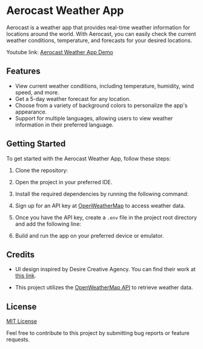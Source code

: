 # Aerocast Weather App

Aerocast is a weather app that provides real-time weather information for locations around the world. With Aerocast, you can easily check the current weather conditions, temperature, and forecasts for your desired locations.

Youtube link: [Aerocast Weather App Demo](https://www.youtube.com/watch?v=jMiAKJSMWyM)

## Features

- View current weather conditions, including temperature, humidity, wind speed, and more.
- Get a 5-day weather forecast for any location.
- Choose from a variety of background colors to personalize the app's appearance.
- Support for multiple languages, allowing users to view weather information in their preferred language.

## Getting Started

To get started with the Aerocast Weather App, follow these steps:

1. Clone the repository:

2. Open the project in your preferred IDE.

3. Install the required dependencies by running the following command:

4. Sign up for an API key at [OpenWeatherMap](https://openweathermap.org/) to access weather data.

5. Once you have the API key, create a `.env` file in the project root directory and add the following line:

6. Build and run the app on your preferred device or emulator.

## Credits

- UI design inspired by Desire Creative Agency. You can find their work at [this link](https://dribbble.com/desire-creative_agency).

- This project utilizes the [OpenWeatherMap API](https://openweathermap.org/) to retrieve weather data.

## License

[MIT License](LICENSE)

Feel free to contribute to this project by submitting bug reports or feature requests.


